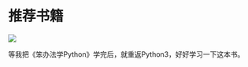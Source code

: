 # 推荐书籍

![](https://img-blog.csdn.net/20180404194715237?watermark/2/text/aHR0cHM6Ly9ibG9nLmNzZG4ubmV0L215UmVhbGl6YXRpb24=/font/5a6L5L2T/fontsize/400/fill/I0JBQkFCMA==/dissolve/70)

等我把《笨办法学Python》学完后，就重返Python3，好好学习一下这本书。
